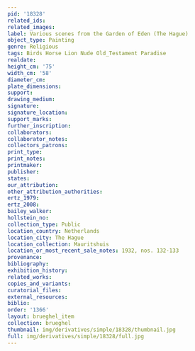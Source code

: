 ```yaml
---
pid: '18328'
related_ids: 
related_images: 
label: Various scenes from the Garden of Eden (The Hague)
object_type: Painting
genre: Religious
tags: Birds Horse Lion Nude Old_Testament Paradise
realdate: 
height_cm: '75'
width_cm: '58'
diameter_cm: 
plate_dimensions: 
support: 
drawing_medium: 
signature: 
signature_location: 
support_marks: 
further_inscription: 
collaborators: 
collaborator_notes: 
collectors_patrons: 
print_type: 
print_notes: 
printmaker: 
publisher: 
states: 
our_attribution: 
other_attribution_authorities: 
ertz_1979: 
ertz_2008: 
bailey_walker: 
hollstein_no: 
collection_type: Public
location_country: Netherlands
location_city: The Hague
location_collection: Mauritshuis
location_or_most_recent_sale_notes: 1932, nos. 132-133
provenance: 
bibliography: 
exhibition_history: 
related_works: 
copies_and_variants: 
curatorial_files: 
external_resources: 
biblio: 
order: '1366'
layout: brueghel_item
collection: brueghel
thumbnail: img/derivatives/simple/18328/thumbnail.jpg
full: img/derivatives/simple/18328/full.jpg
---
```


